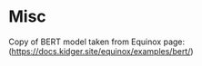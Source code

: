 # Misc

Copy of BERT model taken from Equinox page: (https://docs.kidger.site/equinox/examples/bert/)